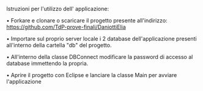 Istruzioni per l'utilizzo dell' applicazione:

•	Forkare e clonare o scaricare il progetto presente all'indirizzo: https://github.com/TdP-prove-finali/DaniottiElia

•	Importare sul proprio server locale i 2 database dell'applicazione presenti all'interno della cartella "db" del progetto.

•	All'interno della classe DBConnect modificare la password di accesso al database immettendo la propria.

•	Aprire il progetto con Eclipse e lanciare la classe Main per avviare l'applicazione
